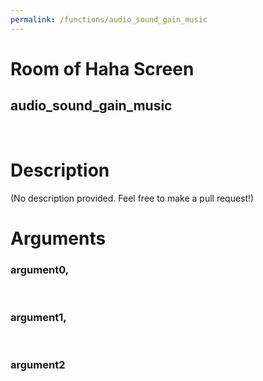 ```yaml
---
permalink: /functions/audio_sound_gain_music
---
```

# Room of Haha Screen  
## audio_sound_gain_music  
&nbsp;  
# Description  
(No description provided. Feel free to make a pull request!) 
&nbsp;  
# Arguments
### argument0, 

&nbsp;  
### argument1, 

&nbsp;  
### argument2

&nbsp;  



